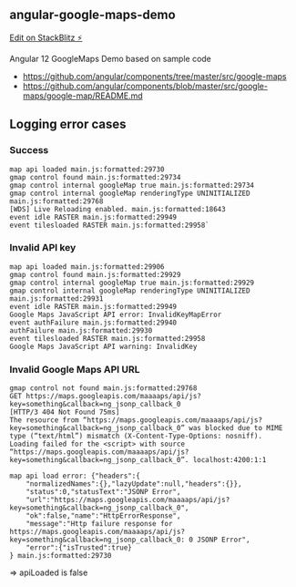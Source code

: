 
## angular-google-maps-demo

[Edit on StackBlitz ⚡️](https://stackblitz.com/edit/angular-ivy-wzqrfe)

Angular 12 GoogleMaps Demo based on sample code
- https://github.com/angular/components/tree/master/src/google-maps
- https://github.com/angular/components/blob/master/src/google-maps/google-map/README.md

## Logging error cases

### Success

```
map api loaded main.js:formatted:29730
gmap control found main.js:formatted:29734
gmap control internal googleMap true main.js:formatted:29734
gmap control internal googleMap renderingType UNINITIALIZED main.js:formatted:29768
[WDS] Live Reloading enabled. main.js:formatted:18643
event idle RASTER main.js:formatted:29949
event tilesloaded RASTER main.js:formatted:29958`
```

### Invalid API key

```
map api loaded main.js:formatted:29906
gmap control found main.js:formatted:29929
gmap control internal googleMap true main.js:formatted:29929
gmap control internal googleMap renderingType UNINITIALIZED main.js:formatted:29931
event idle RASTER main.js:formatted:29949
Google Maps JavaScript API error: InvalidKeyMapError
event authFailure main.js:formatted:29940
authFailure main.js:formatted:29930
event tilesloaded RASTER main.js:formatted:29958
Google Maps JavaScript API warning: InvalidKey
```

### Invalid Google Maps API URL

```
gmap control not found main.js:formatted:29768
GET https://maps.googleapis.com/maaaaps/api/js?key=something&callback=ng_jsonp_callback_0
[HTTP/3 404 Not Found 75ms]
The resource from “https://maps.googleapis.com/maaaaps/api/js?key=something&callback=ng_jsonp_callback_0” was blocked due to MIME type (“text/html”) mismatch (X-Content-Type-Options: nosniff).
Loading failed for the <script> with source “https://maps.googleapis.com/maaaaps/api/js?key=something&callback=ng_jsonp_callback_0”. localhost:4200:1:1

map api load error: {"headers":{
    "normalizedNames":{},"lazyUpdate":null,"headers":{}},
    "status":0,"statusText":"JSONP Error",
    "url":"https://maps.googleapis.com/maaaaps/api/js?key=something&callback=ng_jsonp_callback_0",
    "ok":false,"name":"HttpErrorResponse",
    "message":"Http failure response for https://maps.googleapis.com/maaaaps/api/js?key=something&callback=ng_jsonp_callback_0: 0 JSONP Error",
    "error":{"isTrusted":true}
} main.js:formatted:29730
```
=> apiLoaded is false
